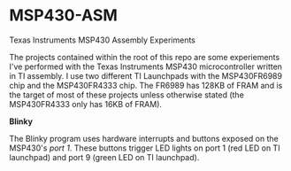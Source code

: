 # MSP430-ASM
Texas Instruments MSP430 Assembly Experiments

The projects contained within the root of this repo are some experiements I've performed with the Texas Instruments MSP430 microcontroller written in TI assembly. I use two different TI Launchpads with the MSP430FR6989 chip and the MSP430FR4333 chip. The FR6989 has 128KB of FRAM and is the target of most of these projects unless otherwise stated (the MSP430FR4333 only has 16KB of FRAM).


**Blinky**

The Blinky program uses hardware interrupts and buttons exposed on the MSP430's _port 1_. These buttons trigger LED lights on port 1 (red LED on TI launchpad) and port 9 (green LED on TI launchpad).
